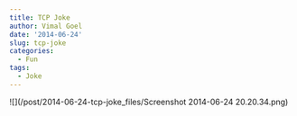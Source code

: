 ```yaml
---
title: TCP Joke
author: Vimal Goel
date: '2014-06-24'
slug: tcp-joke
categories:
  - Fun
tags:
  - Joke
---
```

![](/post/2014-06-24-tcp-joke_files/Screenshot 2014-06-24 20.20.34.png)
